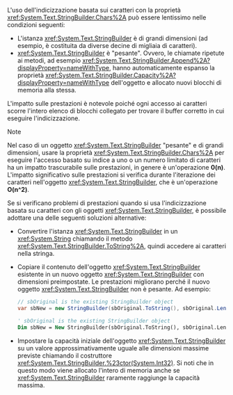 L'uso dell'indicizzazione basata sui caratteri con la proprietà <xref:System.Text.StringBuilder.Chars%2A> può essere lentissimo nelle condizioni seguenti:

- L'istanza <xref:System.Text.StringBuilder> è di grandi dimensioni (ad esempio, è costituita da diverse decine di migliaia di caratteri).
- <xref:System.Text.StringBuilder> è "pesante". Ovvero, le chiamate ripetute ai metodi, ad esempio <xref:System.Text.StringBuilder.Append%2A?displayProperty=nameWithType>, hanno automaticamente espanso la proprietà <xref:System.Text.StringBuilder.Capacity%2A?displayProperty=nameWithType> dell'oggetto e allocato nuovi blocchi di memoria alla stessa.

L'impatto sulle prestazioni è notevole poiché ogni accesso ai caratteri scorre l'intero elenco di blocchi collegato per trovare il buffer corretto in cui eseguire l'indicizzazione.

> [!NOTE]
>  Nel caso di un oggetto <xref:System.Text.StringBuilder> "pesante" e di grandi dimensioni, usare la proprietà <xref:System.Text.StringBuilder.Chars%2A> per eseguire l'accesso basato su indice a uno o un numero limitato di caratteri ha un impatto trascurabile sulle prestazioni, in genere è un'operazione **0(n)**. L'impatto significativo sulle prestazioni si verifica durante l'iterazione dei caratteri nell'oggetto <xref:System.Text.StringBuilder>, che è un'operazione **O(n^2)**. 

Se si verificano problemi di prestazioni quando si usa l'indicizzazione basata su caratteri con gli oggetti <xref:System.Text.StringBuilder>, è possibile adottare una delle seguenti soluzioni alternative:

- Convertire l'istanza <xref:System.Text.StringBuilder> in un <xref:System.String> chiamando il metodo <xref:System.Text.StringBuilder.ToString%2A>, quindi accedere ai caratteri nella stringa.

- Copiare il contenuto dell'oggetto <xref:System.Text.StringBuilder> esistente in un nuovo oggetto <xref:System.Text.StringBuilder> con dimensioni preimpostate. Le prestazioni migliorano perché il nuovo oggetto <xref:System.Text.StringBuilder> non è pesante. Ad esempio:

   ```csharp
   // sbOriginal is the existing StringBuilder object
   var sbNew = new StringBuilder(sbOriginal.ToString(), sbOriginal.Length);
   ```
   ```vb
   ' sbOriginal is the existing StringBuilder object
   Dim sbNew = New StringBuilder(sbOriginal.ToString(), sbOriginal.Length)
   ```
- Impostare la capacità iniziale dell'oggetto <xref:System.Text.StringBuilder> su un valore approssimativamente uguale alle dimensioni massime previste chiamando il costruttore <xref:System.Text.StringBuilder.%23ctor(System.Int32)>. Si noti che in questo modo viene allocato l'intero di memoria anche se <xref:System.Text.StringBuilder> raramente raggiunge la capacità massima.
